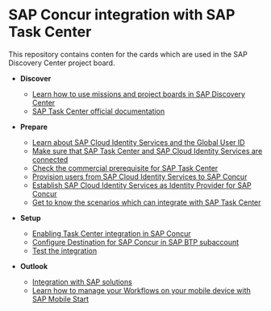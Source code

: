 # SAP Concur integration with SAP Task Center

This repository contains conten for the cards which are used in the SAP Discovery Center project board.

- **Discover**
   - [Learn how to use missions and project boards in SAP Discovery Center](learn-how-missions-and-project-boards-in-dc.md)
   - [SAP Task Center official documentation](sap-task-center-documentation.md)

- **Prepare**

   - [Learn about SAP Cloud Identity Services and the Global User ID](learn-about-sap-cloud-identity-services.md)
   - [Make sure that SAP Task Center and SAP Cloud Identity Services are connected](sap-task-center-and-sap-cloud-identity-services.md)
   - [Check the commercial prerequisite for SAP Task Center](check-commercial-prereq-for-sap-task-center.md)
   - [Provision users from SAP Cloud Identity Services to SAP Concur](ips-integration.md)
   - [Establish SAP Cloud Identity Services as Identity Provider for SAP Concur](ias-integration.md)
   - [Get to know the scenarios which can integrate with SAP Task Center](scenarios-for-concur.md)

- **Setup**

    - [Enabling Task Center integration in SAP Concur](concur-configuration.md)
    - [Configure Destination for SAP Concur in SAP BTP subaccount](update-concur-destination.md)
    - [Test the integration](test-setup-with-concur.md)

- **Outlook**

    - [Integration with SAP solutions](integration-with-sap-solutions.md)
    - [Learn how to manage your Workflows on your mobile device with SAP Mobile Start](integrate-task-center-with-mobile-start.md)
